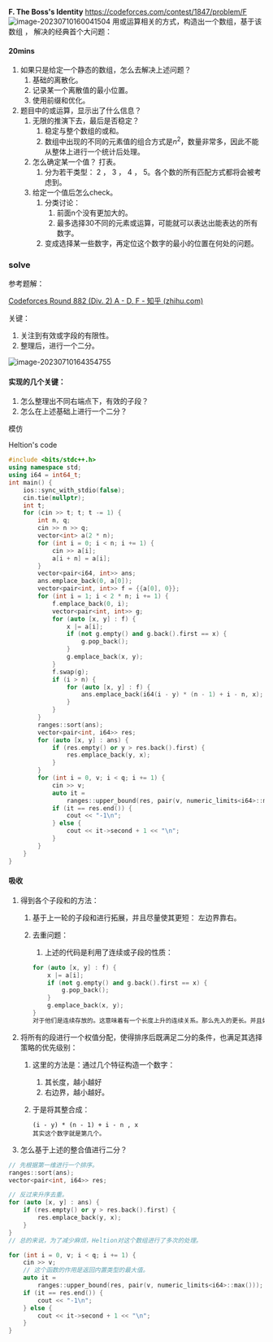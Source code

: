 **F. The Boss's Identity**
https://codeforces.com/contest/1847/problem/F
![image-20230710160041504](C:/Users/86153/AppData/Roaming/Typora/typora-user-images/image-20230710160041504.png)
用或运算相关的方式，构造出一个数组，基于该数组 ， 解决的经典首个大问题：

#### 20mins
1. 如果只是给定一个静态的数组，怎么去解决上述问题？
   1. 基础的离散化。
   2. 记录某一个离散值的最小位置。
   3. 使用前缀和优化。
2. 题目中的或运算，显示出了什么信息？
   1. 无限的推演下去，最后是否稳定？
      1. 稳定与整个数组的或和。
      2. 数组中出现的不同的元素值的组合方式是$n^2$，数量非常多，因此不能从整体上进行一个统计后处理。
   2. 怎么确定某一个值？ 打表。
      1. 分为若干类型： 2 ， 3 ， 4 ， 5。各个数的所有匹配方式都将会被考虑到。
   3. 给定一个值后怎么check。
      1. 分类讨论：
         1. 前面n个没有更加大的。
         2. 最多选择30不同的元素或运算，可能就可以表达出能表达的所有数字。
      2. 变成选择某一些数字，再定位这个数字的最小的位置在何处的问题。

### solve

参考题解：

[Codeforces Round 882 (Div. 2) A - D, F - 知乎 (zhihu.com)](https://zhuanlan.zhihu.com/p/642054672)

关键：

1. 关注到有效或字段的有限性。
2. 整理后，进行一个二分。

![image-20230710164354755](C:/Users/86153/AppData/Roaming/Typora/typora-user-images/image-20230710164354755.png)

#### 实现的几个关键：

1. 怎么整理出不同右端点下，有效的子段？
2. 怎么在上述基础上进行一个二分？



模仿 

Heltion's code

```cpp
#include <bits/stdc++.h>
using namespace std;
using i64 = int64_t;
int main() {
    ios::sync_with_stdio(false);
    cin.tie(nullptr);
    int t;
    for (cin >> t; t; t -= 1) {
        int n, q;
        cin >> n >> q;
        vector<int> a(2 * n);
        for (int i = 0; i < n; i += 1) {
            cin >> a[i];
            a[i + n] = a[i];
        }
        vector<pair<i64, int>> ans;
        ans.emplace_back(0, a[0]);
        vector<pair<int, int>> f = {{a[0], 0}};
        for (int i = 1; i < 2 * n; i += 1) {
            f.emplace_back(0, i);
            vector<pair<int, int>> g;
            for (auto [x, y] : f) {
                x |= a[i];
                if (not g.empty() and g.back().first == x) {
                    g.pop_back();
                }
                g.emplace_back(x, y);
            }
            f.swap(g);
            if (i > n) {
                for (auto [x, y] : f) {
                    ans.emplace_back(i64(i - y) * (n - 1) + i - n, x);
                }
            }
        }
        ranges::sort(ans);
        vector<pair<int, i64>> res;
        for (auto [x, y] : ans) {
            if (res.empty() or y > res.back().first) {
                res.emplace_back(y, x);
            }
        }
        for (int i = 0, v; i < q; i += 1) {
            cin >> v;
            auto it =
                ranges::upper_bound(res, pair(v, numeric_limits<i64>::max()));
            if (it == res.end()) {
                cout << "-1\n";
            } else {
                cout << it->second + 1 << "\n";
            }
        }
    }
}
```

#### 吸收

1. 得到各个子段和的方法：

   1. 基于上一轮的子段和进行拓展，并且尽量使其更短： 左边界靠右。

   2. 去重问题：

      1. 上述的代码是利用了连续或子段的性质：

      ```cpp
      for (auto [x, y] : f) {
          x |= a[i];
          if (not g.empty() and g.back().first == x) {
              g.pop_back();
          }
          g.emplace_back(x, y);
      }
      对于他们是连续存放的。这意味着有一个长度上升的连续关系。那么先入的更长。并且如果存在两段相等，必然是相邻入g的。（或运算的特殊性质）
      ```

2. 将所有的段进行一个权值分配，使得排序后既满足二分的条件，也满足其选择策略的优先级别：

   1. 这里的方法是：通过几个特征构造一个数字：

      1. 其长度，越小越好
      2. 右边界，越小越好。

   2. 于是将其整合成：

      ```
      (i - y) * (n - 1) + i - n , x
      其实这个数字就是第几个。
      ```

3. 怎么基于上述的整合值进行二分？

```cpp
// 先根据第一维进行一个排序。
ranges::sort(ans);
vector<pair<int, i64>> res;

// 反过来升序去重。
for (auto [x, y] : ans) {
    if (res.empty() or y > res.back().first) {
        res.emplace_back(y, x);
    }
}
// 总的来说，为了减少麻烦，Heltion对这个数组进行了多次的处理。

for (int i = 0, v; i < q; i += 1) {
    cin >> v;
    // 这个函数的作用是返回内置类型的最大值。
    auto it =
        ranges::upper_bound(res, pair(v, numeric_limits<i64>::max()));
    if (it == res.end()) {
        cout << "-1\n";
    } else {
        cout << it->second + 1 << "\n";
    }
}
```
